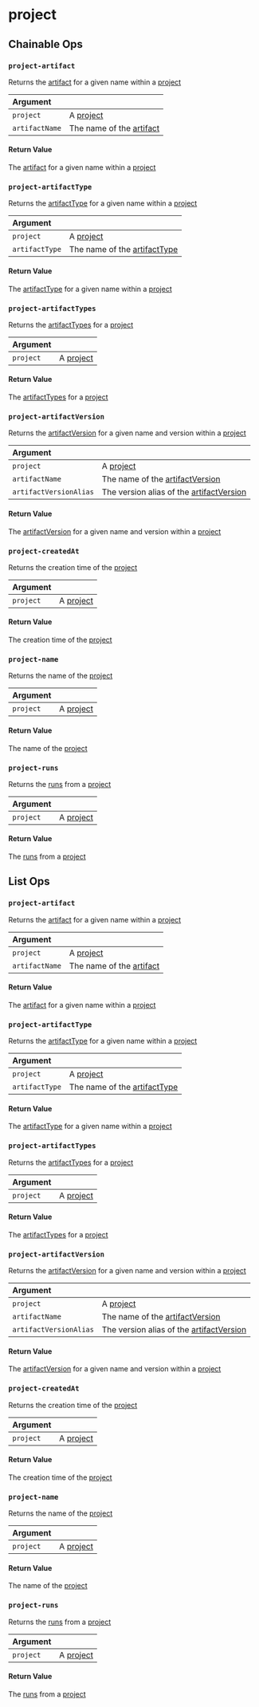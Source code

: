 # project

## Chainable Ops
<h3 id="project-artifact"><code>project-artifact</code></h3>

Returns the [artifact](https://docs.wandb.ai/ref/weave/artifact) for a given name within a [project](https://docs.wandb.ai/ref/weave/project)

| Argument |  |
| :--- | :--- |
| `project` | A [project](https://docs.wandb.ai/ref/weave/project) |
| `artifactName` | The name of the [artifact](https://docs.wandb.ai/ref/weave/artifact) |

#### Return Value
The [artifact](https://docs.wandb.ai/ref/weave/artifact) for a given name within a [project](https://docs.wandb.ai/ref/weave/project)

<h3 id="project-artifactType"><code>project-artifactType</code></h3>

Returns the [artifactType](https://docs.wandb.ai/ref/weave/artifact-type) for a given name within a [project](https://docs.wandb.ai/ref/weave/project)

| Argument |  |
| :--- | :--- |
| `project` | A [project](https://docs.wandb.ai/ref/weave/project) |
| `artifactType` | The name of the [artifactType](https://docs.wandb.ai/ref/weave/artifact-type) |

#### Return Value
The [artifactType](https://docs.wandb.ai/ref/weave/artifact-type) for a given name within a [project](https://docs.wandb.ai/ref/weave/project)

<h3 id="project-artifactTypes"><code>project-artifactTypes</code></h3>

Returns the [artifactTypes](https://docs.wandb.ai/ref/weave/artifact-type) for a [project](https://docs.wandb.ai/ref/weave/project)

| Argument |  |
| :--- | :--- |
| `project` | A [project](https://docs.wandb.ai/ref/weave/project) |

#### Return Value
The [artifactTypes](https://docs.wandb.ai/ref/weave/artifact-type) for a [project](https://docs.wandb.ai/ref/weave/project)

<h3 id="project-artifactVersion"><code>project-artifactVersion</code></h3>

Returns the [artifactVersion](https://docs.wandb.ai/ref/weave/artifact-version) for a given name and version within a [project](https://docs.wandb.ai/ref/weave/project)

| Argument |  |
| :--- | :--- |
| `project` | A [project](https://docs.wandb.ai/ref/weave/project) |
| `artifactName` | The name of the [artifactVersion](https://docs.wandb.ai/ref/weave/artifact-version) |
| `artifactVersionAlias` | The version alias of the [artifactVersion](https://docs.wandb.ai/ref/weave/artifact-version) |

#### Return Value
The [artifactVersion](https://docs.wandb.ai/ref/weave/artifact-version) for a given name and version within a [project](https://docs.wandb.ai/ref/weave/project)

<h3 id="project-createdAt"><code>project-createdAt</code></h3>

Returns the creation time of the [project](https://docs.wandb.ai/ref/weave/project)

| Argument |  |
| :--- | :--- |
| `project` | A [project](https://docs.wandb.ai/ref/weave/project) |

#### Return Value
The creation time of the [project](https://docs.wandb.ai/ref/weave/project)

<h3 id="project-name"><code>project-name</code></h3>

Returns the name of the [project](https://docs.wandb.ai/ref/weave/project)

| Argument |  |
| :--- | :--- |
| `project` | A [project](https://docs.wandb.ai/ref/weave/project) |

#### Return Value
The name of the [project](https://docs.wandb.ai/ref/weave/project)

<h3 id="project-runs"><code>project-runs</code></h3>

Returns the [runs](https://docs.wandb.ai/ref/weave/run) from a [project](https://docs.wandb.ai/ref/weave/project)

| Argument |  |
| :--- | :--- |
| `project` | A [project](https://docs.wandb.ai/ref/weave/project) |

#### Return Value
The [runs](https://docs.wandb.ai/ref/weave/run) from a [project](https://docs.wandb.ai/ref/weave/project)


## List Ops
<h3 id="project-artifact"><code>project-artifact</code></h3>

Returns the [artifact](https://docs.wandb.ai/ref/weave/artifact) for a given name within a [project](https://docs.wandb.ai/ref/weave/project)

| Argument |  |
| :--- | :--- |
| `project` | A [project](https://docs.wandb.ai/ref/weave/project) |
| `artifactName` | The name of the [artifact](https://docs.wandb.ai/ref/weave/artifact) |

#### Return Value
The [artifact](https://docs.wandb.ai/ref/weave/artifact) for a given name within a [project](https://docs.wandb.ai/ref/weave/project)

<h3 id="project-artifactType"><code>project-artifactType</code></h3>

Returns the [artifactType](https://docs.wandb.ai/ref/weave/artifact-type) for a given name within a [project](https://docs.wandb.ai/ref/weave/project)

| Argument |  |
| :--- | :--- |
| `project` | A [project](https://docs.wandb.ai/ref/weave/project) |
| `artifactType` | The name of the [artifactType](https://docs.wandb.ai/ref/weave/artifact-type) |

#### Return Value
The [artifactType](https://docs.wandb.ai/ref/weave/artifact-type) for a given name within a [project](https://docs.wandb.ai/ref/weave/project)

<h3 id="project-artifactTypes"><code>project-artifactTypes</code></h3>

Returns the [artifactTypes](https://docs.wandb.ai/ref/weave/artifact-type) for a [project](https://docs.wandb.ai/ref/weave/project)

| Argument |  |
| :--- | :--- |
| `project` | A [project](https://docs.wandb.ai/ref/weave/project) |

#### Return Value
The [artifactTypes](https://docs.wandb.ai/ref/weave/artifact-type) for a [project](https://docs.wandb.ai/ref/weave/project)

<h3 id="project-artifactVersion"><code>project-artifactVersion</code></h3>

Returns the [artifactVersion](https://docs.wandb.ai/ref/weave/artifact-version) for a given name and version within a [project](https://docs.wandb.ai/ref/weave/project)

| Argument |  |
| :--- | :--- |
| `project` | A [project](https://docs.wandb.ai/ref/weave/project) |
| `artifactName` | The name of the [artifactVersion](https://docs.wandb.ai/ref/weave/artifact-version) |
| `artifactVersionAlias` | The version alias of the [artifactVersion](https://docs.wandb.ai/ref/weave/artifact-version) |

#### Return Value
The [artifactVersion](https://docs.wandb.ai/ref/weave/artifact-version) for a given name and version within a [project](https://docs.wandb.ai/ref/weave/project)

<h3 id="project-createdAt"><code>project-createdAt</code></h3>

Returns the creation time of the [project](https://docs.wandb.ai/ref/weave/project)

| Argument |  |
| :--- | :--- |
| `project` | A [project](https://docs.wandb.ai/ref/weave/project) |

#### Return Value
The creation time of the [project](https://docs.wandb.ai/ref/weave/project)

<h3 id="project-name"><code>project-name</code></h3>

Returns the name of the [project](https://docs.wandb.ai/ref/weave/project)

| Argument |  |
| :--- | :--- |
| `project` | A [project](https://docs.wandb.ai/ref/weave/project) |

#### Return Value
The name of the [project](https://docs.wandb.ai/ref/weave/project)

<h3 id="project-runs"><code>project-runs</code></h3>

Returns the [runs](https://docs.wandb.ai/ref/weave/run) from a [project](https://docs.wandb.ai/ref/weave/project)

| Argument |  |
| :--- | :--- |
| `project` | A [project](https://docs.wandb.ai/ref/weave/project) |

#### Return Value
The [runs](https://docs.wandb.ai/ref/weave/run) from a [project](https://docs.wandb.ai/ref/weave/project)


